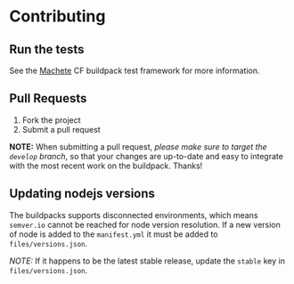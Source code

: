 # Contributing

## Run the tests

See the [Machete](https://github.com/cf-buildpacks/machete) CF buildpack test framework for more information.

## Pull Requests

1. Fork the project
1. Submit a pull request

**NOTE:** When submitting a pull request, *please make sure to target the `develop` branch*, so that your changes are up-to-date and easy to integrate with the most recent work on the buildpack. Thanks!
## Updating nodejs versions

The buildpacks supports disconnected environments, which means `semver.io` cannot be reached for node version resolution. If a new version of node is added to the `manifest.yml` it must be added to `files/versions.json`.

*NOTE:* If it happens to be the latest stable release, update the `stable` key in `files/versions.json`.

